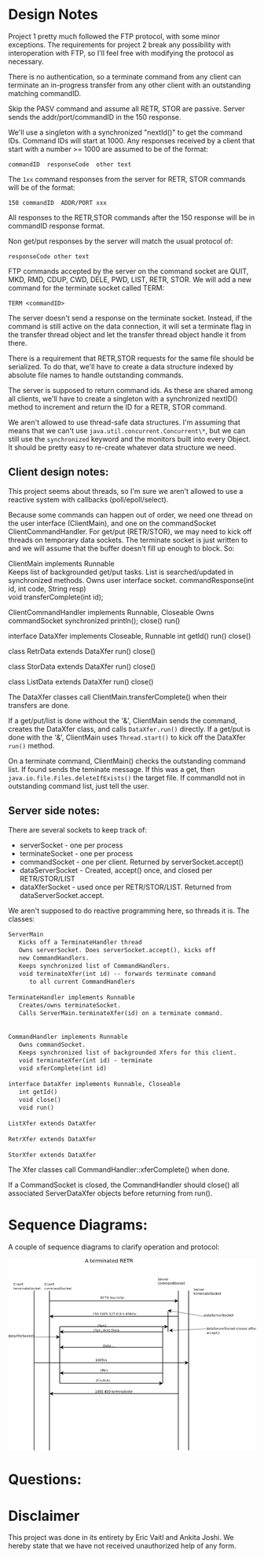 Design Notes
============

Project 1 pretty much followed the FTP protocol, with some minor
exceptions.  The requirements for project 2 break any possibility with
interoperation with FTP, so I'll feel free with modifying the protocol
as necessary.

There is no authentication, so a terminate command from any client can
terminate an in-progress transfer from any other client with an
outstanding matching commandID.

Skip the PASV command and assume all RETR, STOR are passive. Server
sends the addr/port/commandID in the 150 response.

We'll use a singleton with a synchronized "nextId()" to get the
command IDs. Command IDs will start at 1000. Any responses received by
a client that start with a number >= 1000 are assumed to be of the
format:

    commandID  responseCode  other text

The `1xx` command responses from the server for RETR, STOR commands
will be of the format:

    150 commandID  ADDR/PORT xxx

All responses to the RETR,STOR commands after the 150 response will be
in commandID response format.

Non get/put responses by the server will match the usual
protocol of:

    responseCode other text

FTP commands accepted by the server on the command socket are 
QUIT, MKD, RMD, CDUP, CWD, DELE, PWD, LIST, RETR, STOR.  We will add a
new command for the terminate socket called TERM:

    TERM <commandID> 

The server doesn't send a response on the terminate socket. Instead,
if the command is still active on the data connection, it will set a
terminate flag in the transfer thread object and let the transfer
thread object handle it from there.


There is a requirement that RETR,STOR requests for the same file
should be serialized.  To do that, we'll have to create a data
structure indexed by absolute file names to handle outstanding
commands.

The server is supposed to return command ids. As these are shared
among all clients, we'll have to create a singleton with a
synchronized nextID() method to increment and return the ID for a
RETR, STOR command.

We aren't allowed to use thread-safe data structures. I'm assuming
that means that we can't use `java.util.concurrent.Concurrent\*`, but
we can still use the `synchronized` keyword and the monitors built
into every Object.  It should be pretty easy to re-create whatever
data structure we need.

## Client design notes:

This project seems about threads, so I'm sure we aren't allowed to use
a reactive system with callbacks (poll/epoll/select). 

Because some commands can happen out of order, we need one thread on
the user interface (ClientMain), and one on the commandSocket
ClientCommandHandler.  For get/put (RETR/STOR), we may need to kick
off threads on temporary data sockets. The terminate socket is just
written to and we will assume that the buffer doesn't fill up enough
to block. So:

   ClientMain implements Runnable   
      Keeps list of backgrounded get/put tasks.  List is
      searched/updated in synchronized methods.
      Owns user interface socket.
      commandResponse(int id, int code, String resp)      
      void transferComplete(int id);
      
      
   ClientCommandHandler implements Runnable, Closeable
       Owns commandSocket
       synchronized println();
       close()
       run()

   interface  DataXfer implements Closeable, Runnable
        int  getId()
	run()
	close()

   class RetrData extends DataXfer
      run()
      close()

   class StorData extends DataXfer
      run()
      close()

   class ListData extends DataXfer
   	 run()
	 close()


The DataXfer classes call ClientMain.transferComplete() when their
transfers are done.

If a get/put/list is done without the '&', ClientMain sends the
command, creates the DataXfer class, and calls `DataXfer.run()`
directly. If a get/put is done with the '&', ClientMain uses
`Thread.start()` to kick off the DataXfer `run()` method.

On a terminate command, ClientMain() checks the outstanding command
list. If found sends the teminate message. If this was a get, then
`java.io.file.Files.deleteIfExists()` the target file.  If commandId
not in outstanding command list, just tell the user.


## Server side notes:

There are several sockets to keep track of:

* serverSocket - one per process
* terminateSocket - one per process
* commandSocket - one per client. Returned by serverSocket.accept()
* dataServerSocket - Created, accept() once, and closed per RETR/STOR/LIST
* dataXferSocket - used once per RETR/STOR/LIST. Returned from
  dataServerSocket.accept.

We aren't supposed to do reactive programming here, so threads it
is. The classes:

    ServerMain
       Kicks off a TerminateHandler thread
       Owns serverSocket. Does serverSocket.accept(), kicks off
       new CommandHandlers.
       Keeps synchronized list of CommandHandlers.
       void terminateXfer(int id) -- forwards terminate command
          to all current CommandHandlers      

    TerminateHandler implements Runnable
       Creates/owns terminateSocket.
       Calls ServerMain.terminateXfer(id) on a terminate command. 


    CommandHandler implements Runnable
       Owns commandSocket.
       Keeps synchronized list of backgrounded Xfers for this client.
       void terminateXfer(int id) - terminate
       void xferComplete(int id) 

    interface DataXfer implements Runnable, Closeable
       int getId()
       void close()
       void run()

    ListXfer extends DataXfer

    RetrXfer extends DataXfer

    StorXfer extends DataXfer
    
The Xfer classes call CommandHandler::xferComplete() when done.

If a CommandSocket is closed, the CommandHandler should close() all
associated ServerDataXfer objects before returning from run().


Sequence Diagrams:
==================

A couple of sequence diagrams to clarify operation and protocol:

![Terminated RETR](docs/retr_term.png)


Questions:
==========




Disclaimer
==========

This project was done in its entirety by Eric Vaitl and Ankita
Joshi. We hereby state that we have not received unauthorized help of
any form.


